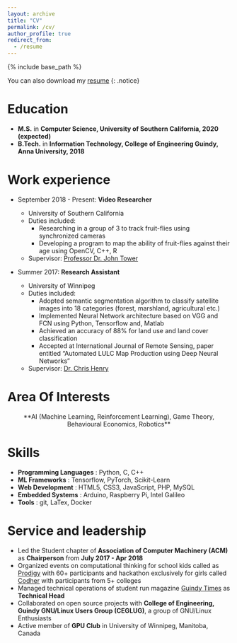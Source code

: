 ```yaml
---
layout: archive
title: "CV"
permalink: /cv/
author_profile: true
redirect_from:
  - /resume
---
```


{% include base_path %}

You can also download my <u><a href="/files/MuthuAlagappan.pdf" color="blue">resume</a></u>
{: .notice}


Education
======
* **M.S.** in **Computer Science, University of Southern California, 2020 (expected)**
* **B.Tech.** in **Information Technology, College of Engineering Guindy, Anna University, 2018**

Work experience
======
* September 2018 - Present: **Video Researcher**
  * University of Southern California
  * Duties included:
    * Researching in a group of 3 to track fruit-flies using synchronized cameras
    * Developing a program to map the ability of fruit-flies against their age using OpenCV, C++, R
  * Supervisor: <u><a href="https://dornsife.usc.edu/cf/faculty-and-staff/faculty.cfm?pid=1003772" color="blue">Professor Dr. John Tower</a></u>

* Summer 2017: **Research Assistant**
  * University of Winnipeg
  * Duties included:
    * Adopted semantic segmentation algorithm to classify satellite images into 18 categories (forest, marshland, agricultural etc.)
    * Implemented Neural Network architecture based on VGG and FCN using Python, Tensorflow and, Matlab
    * Achieved an accuracy of 88% for land use and land cover classification
    * Accepted at International Journal of Remote Sensing​, paper entitled “Automated LULC Map Production using Deep Neural Networks”
  * Supervisor: <u><a href="https://www.acs.uwinnipeg.ca/chenry/" color="blue">Dr. Chris Henry</a></u>

Area Of Interests
======

<center>**AI (Machine Learning, Reinforcement Learning), Game Theory, Behavioural Economics, Robotics**</center>


Skills
======

* **Programming Languages** : Python, C, C++
* **ML Frameworks**         : Tensorflow, PyTorch, Scikit-Learn
* **Web Development**       : HTML5, CSS3, JavaScript, PHP, MySQL
* **Embedded Systems**      : Arduino, Raspberry Pi, Intel Galileo
* **Tools**                 : git, LaTex, Docker

Service and leadership
======
* Led the Student chapter ​of **Association of Computer Machinery (ACM)** ​as **Chairperson** ​from **July 2017 - Apr 2018**
* Organized events on computational thinking for school kids called as <u color="blue">[Prodigy](https://prodigy2017.github.io/)</u> with 60+ participants and hackathon exclusively for girls called <u color="blue">[Codher](https://codher2018.github.io/)</u> with participants from 5+ colleges
* Managed technical operations of student run magazine <u color="blue">[Guindy Times](https://guindytimes.com/)</u> as **Technical Head**
* Collaborated on open source projects with **College of Engineering, Guindy GNU/Linux Users Group (CEGLUG)**​, a group of GNU/Linux Enthusiasts
* Active member of **GPU Club**​ in University of Winnipeg, Manitoba, Canada

